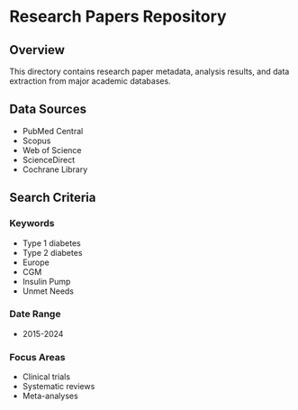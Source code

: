 # Research Papers Repository

## Overview
This directory contains research paper metadata, analysis results, and data extraction from major academic databases.

## Data Sources
- PubMed Central
- Scopus
- Web of Science
- ScienceDirect
- Cochrane Library

## Search Criteria
### Keywords
- Type 1 diabetes
- Type 2 diabetes
- Europe
- CGM
- Insulin Pump
- Unmet Needs

### Date Range
- 2015-2024

### Focus Areas
- Clinical trials
- Systematic reviews
- Meta-analyses